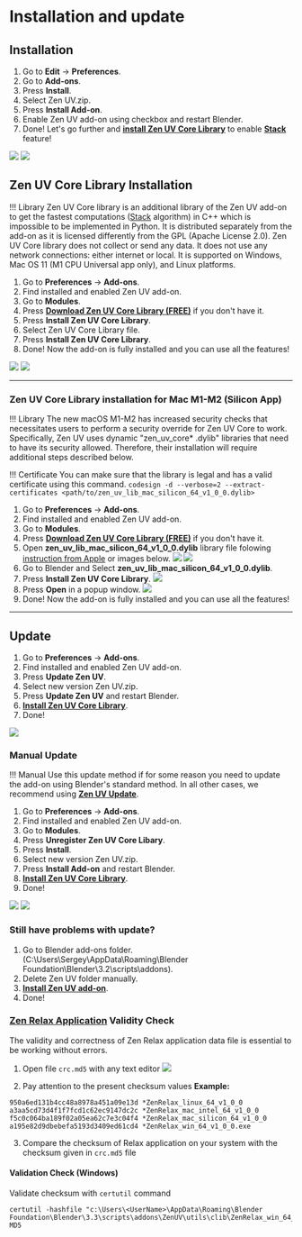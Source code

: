 # Installation and update

## Installation

1. Go to **Edit** -> **Preferences**.
2. Go to **Add-ons**.
3. Press **Install**.
4. Select Zen UV.zip.
5. Press **Install Add-on**.
6. Enable Zen UV add-on using checkbox and restart Blender. 
7. Done! Let's go further and [**install Zen UV Core Library**](installation.md#zen-uv-core-library-installation) to enable [**Stack**](stack.md#stack) feature!  

![](img/screen/installation/installation.png)
![](img/screen/installation/installation_enable.png)

## Zen UV Core Library Installation

!!! Library
    Zen UV Core library is an additional library of the Zen UV add-on to get the fastest computations ([Stack](stack.md#stack) algorithm) in C++ which is impossible to be implemented in Python. It is distributed separately from the add-on as it is licensed differently from the GPL (Apache License 2.0). Zen UV Core library does not collect or send any data. It does not use any network connections: either internet or local. It is supported on Windows, Mac OS 11 (M1 CPU Universal app only), and Linux platforms.

1. Go to **Preferences** -> **Add-ons**.
2. Find installed and enabled Zen UV add-on.
3. Go to **Modules**.
4. Press [**Download Zen UV Core Library (FREE)**](https://gumroad.com/l/ZenUVCore) if you don't have it.
5. Press **Install Zen UV Core Library**.
6. Select Zen UV Core Library file.
7. Press **Install Zen UV Core Library**.
8. Done! Now the add-on is fully installed and you can use all the features!

![](img/screen/installation/installation_zen_core.png)
![](img/screen/installation/installation_zen_core_done.png)

---

### Zen UV Core Library installation for Mac M1-M2 (Silicon App)

!!! Library
    The new macOS M1-M2 has increased security checks that necessitates users to perform a security override for Zen UV Core to work. Specifically, Zen UV uses dynamic "zen_uv_core* .dylib" libraries that need to have its security allowed. Therefore, their installation will require additional steps described below.

!!! Certificate
    You can make sure that the library is legal and has a valid certificate using this command.
    ```codesign -d --verbose=2 --extract-certificates <path/to/zen_uv_lib_mac_silicon_64_v1_0_0.dylib>```
    
1. Go to **Preferences** -> **Add-ons**.
2. Find installed and enabled Zen UV add-on.
3. Go to **Modules**.
4. Press [**Download Zen UV Core Library (FREE)**](https://gumroad.com/l/ZenUVCore) if you don't have it.
5. Open **zen_uv_lib_mac_silicon_64_v1_0_0.dylib** library file folowing [instruction from Apple](https://support.apple.com/guide/mac-help/open-a-mac-app-from-an-unidentified-developer-mh40616/mac) or images below.
![](img/screen/installation/InstallationSilicon_1.png)
![](img/screen/installation/InstallationSilicon_2.png.png)
1. Go to Blender and Select **zen_uv_lib_mac_silicon_64_v1_0_0.dylib**. 
2. Press **Install Zen UV Core Library**.
![](img/screen/installation/InstallationSilicon_3.png.png)
8. Press **Open** in a popup window.
![](img/screen/installation/InstallationSilicon_5.jpg)
9. Done! Now the add-on is fully installed and you can use all the features!

---

## Update

1. Go to **Preferences** -> **Add-ons**.
2. Find installed and enabled Zen UV add-on.
3. Press **Update Zen UV**.
4. Select new version Zen UV.zip.
5. Press **Update Zen UV** and restart Blender.
6. [**Install Zen UV Core Library**](installation.md#zen-uv-core-library-installation).
7. Done!

![](img/screen/installation/installation_update.png)

### Manual Update

!!! Manual
    Use this update method if for some reason you need to update the add-on using Blender's standard method. In all other cases, we recommend using [**Zen UV Update**](installation.md#update). 
    
1. Go to **Preferences** -> **Add-ons**.
2. Find installed and enabled Zen UV add-on.
3. Go to **Modules**.
4. Press **Unregister Zen UV Core Libary**.
5. Press **Install**.
6. Select new version Zen UV.zip.
7. Press **Install Add-on** and restart Blender.
8. [**Install Zen UV Core Library**](installation.md#zen-uv-core-library-installation).
9. Done!

![](img/screen/installation/installation_manual_update_1.png)
![](img/screen/installation/installation_manual_update_2.png)

### Still have problems with update?

1. Go to Blender add-ons folder. (C:\Users\Sergey\AppData\Roaming\Blender Foundation\Blender\3.2\scripts\addons).
2. Delete Zen UV folder manually.
3. [**Install Zen UV add-on**](installation.md#installation).
4. Done!

### [Zen Relax Application](transform.md#relax) Validity Check
The validity and correctness of Zen Relax application data file is essential to be working without errors.

1. Open file `crc.md5` with any text editor
![](img/screen/installation/relax_crc.png)

2. Pay attention to the present checksum values
**Example:**
```
950a6ed131b4cc48a8978a451a09e13d *ZenRelax_linux_64_v1_0_0
a3aa5cd73d4f1f7fcd1c62ec9147dc2c *ZenRelax_mac_intel_64_v1_0_0
f5c0c064ba189f02a05ea62c7e3c04f4 *ZenRelax_mac_silicon_64_v1_0_0
a195e82d9dbebefa5193d3409ed61cd4 *ZenRelax_win_64_v1_0_0.exe
```

3. Compare the checksum of Relax application on your system with the checksum given in `crc.md5` file

#### Validation Check (Windows)
Validate checksum with `certutil` command

```batch
certutil -hashfile "c:\Users\<UserName>\AppData\Roaming\Blender Foundation\Blender\3.3\scripts\addons\ZenUV\utils\clib\ZenRelax_win_64_v1_0_0.exe" MD5
```